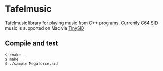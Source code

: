 Tafelmusic
==========

Tafelmusic library for playing music from C++ programs.
Currently C64 SID music is supported on Mac via
[TinySID](http://www.rsinsch.de)

Compile and test
----------------

    $ cmake .
    $ make
    $ ./sample Megaforce.sid
